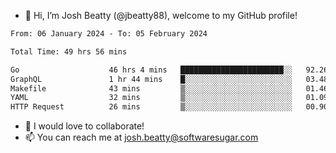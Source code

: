 - 👋 Hi, I’m Josh Beatty (@jbeatty88), welcome to my GitHub profile!

<!--START_SECTION:waka-->

```txt
From: 06 January 2024 - To: 05 February 2024

Total Time: 49 hrs 56 mins

Go                    46 hrs 4 mins   ███████████████████████░░   92.26 %
GraphQL               1 hr 44 mins    █░░░░░░░░░░░░░░░░░░░░░░░░   03.48 %
Makefile              43 mins         ▒░░░░░░░░░░░░░░░░░░░░░░░░   01.46 %
YAML                  32 mins         ▒░░░░░░░░░░░░░░░░░░░░░░░░   01.09 %
HTTP Request          26 mins         ▒░░░░░░░░░░░░░░░░░░░░░░░░   00.90 %
```

<!--END_SECTION:waka-->

- 💞️ I would love to collaborate!
- 📫 You can reach me at josh.beatty@softwaresugar.com

<!---
jbeatty88/jbeatty88 is a ✨ special ✨ repository because its `README.md` (this file) appears on your GitHub profile.
You can click the Preview link to take a look at your changes.
--->
